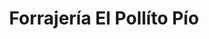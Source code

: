 ---
title: "Forrajería El Pollíto Pío"
url: /jardin-america/forrajeria-el-pollito-pio/
shop: Landwirtschaftlich
---